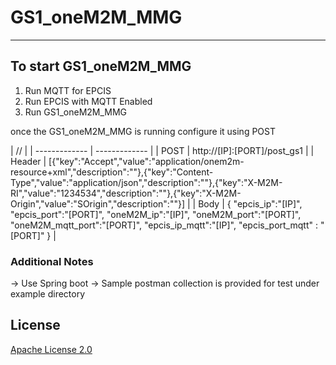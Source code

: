 # GS1_oneM2M_MMG
------------------------------------

## To start GS1_oneM2M_MMG 

1. Run MQTT for EPCIS 
2. Run EPCIS with MQTT Enabled 
3. Run GS1_oneM2M_MMG 

once the GS1_oneM2M_MMG  is running configure it using POST 

|  // |
| ------------- | ------------- |
| POST   | http://[IP]:[PORT]/post_gs1 |
| Header    | [{"key":"Accept","value":"application/onem2m-resource+xml","description":""},{"key":"Content-Type","value":"application/json","description":""},{"key":"X-M2M-RI","value":"1234534","description":""},{"key":"X-M2M-Origin","value":"SOrigin","description":""}]   |
| Body   | { "epcis_ip":"[IP]",  "epcis_port":"[PORT]",  "oneM2M_ip":"[IP]",  "oneM2M_port":"[PORT]",  "oneM2M_mqtt_port":"[PORT]", "epcis_ip_mqtt":"[IP]",  "epcis_port_mqtt" : "[PORT]" }   |


### Additional Notes 
-> Use Spring boot
-> Sample postman collection is provided for test under example directory

## License
[Apache License 2.0](https://github.com/yalewkidane/GS1_oneM2M_MMG/blob/master/LICENSE)
